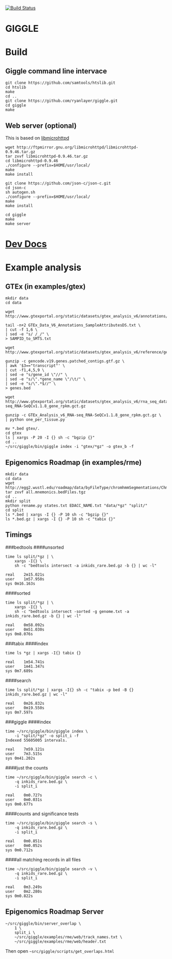 [![Build Status](https://travis-ci.org/ryanlayer/giggle.svg?branch=master)](https://travis-ci.org/ryanlayer/giggle)

# GIGGLE

# Build
    
## Giggle command line intervace

    git clone https://github.com/samtools/htslib.git
    cd htslib
    make
    cd .. 
    git clone https://github.com/ryanlayer/giggle.git
    cd giggle
    make

## Web server (optional)
This is based on [libmicrohttpd](http://www.gnu.org/software/libmicrohttpd/)

    wget http://ftpmirror.gnu.org/libmicrohttpd/libmicrohttpd-0.9.46.tar.gz
    tar zxvf libmicrohttpd-0.9.46.tar.gz
    cd libmicrohttpd-0.9.46
    ./configure --prefix=$HOME/usr/local/
    make
    make install

    git clone https://github.com/json-c/json-c.git
    cd json-c
    sh autogen.sh
    ./configure --prefix=$HOME/usr/local/
    make
    make install

    cd giggle
    make
    make server

# [Dev Docs](http://ryanlayer.github.io/giggle/)

# Example analysis
## GTEx (in examples/gtex)

    mkdir data
    cd data

    wget http://www.gtexportal.org/static/datasets/gtex_analysis_v6/annotations/GTEx_Data_V6_Annotations_SampleAttributesDS.txt

    tail -n+2 GTEx_Data_V6_Annotations_SampleAttributesDS.txt \
    | cut -f 1,6 \
    | sed -e "s/ /_/" \
    > SAMPID_to_SMTS.txt

    wget http://www.gtexportal.org/static/datasets/gtex_analysis_v6/reference/gencode.v19.genes.patched_contigs.gtf.gz
    
    gunzip -c gencode.v19.genes.patched_contigs.gtf.gz \
    | awk '$3=="transcript"' \
    | cut -f1,4,5,9 \
    | sed -e "s/gene_id \"//" \
    | sed -e "s/\".*gene_name \"/\t/" \
    | sed -e "s/\".*$//" \
    > genes.bed

    wget http://www.gtexportal.org/static/datasets/gtex_analysis_v6/rna_seq_data/GTEx_Analysis_v6_RNA-seq_RNA-SeQCv1.1.8_gene_rpkm.gct.gz

    gunzip -c GTEx_Analysis_v6_RNA-seq_RNA-SeQCv1.1.8_gene_rpkm.gct.gz \
    | python one_per_tissue.py

    mv *.bed gtex/.
    cd gtex
    ls | xargs -P 20 -I {} sh -c "bgzip {}"
    cd ..
    ~/src/giggle/bin/giggle index -i "gtex/*gz" -o gtex_b -f


## Epigenomics Roadmap (in examples/rme)

    mkdir data
    cd data
    wget http://egg2.wustl.edu/roadmap/data/byFileType/chromhmmSegmentations/ChmmModels/coreMarks/jointModel/final/all.mnemonics.bedFiles.tgz
    tar zxvf all.mnemonics.bedFiles.tgz
    cd ..
    mkdir split
    python rename.py states.txt EDACC_NAME.txt "data/*gz" "split/"
    cd split
    ls *.bed | xargs -I {} -P 10 sh -c "bgzip {}"
    ls *.bed.gz | xargs -I {} -P 10 sh -c "tabix {}"

## Timings

###bedtools
####unsorted

    time ls split/*gz | \
        xargs -I{} \
        sh -c "bedtools intersect -a inkids_rare.bed.gz -b {} | wc -l"

    real    2m15.021s
    user    1m57.950s
    sys 0m16.163s

####sorted

    time ls split/*gz | \
        xargs -I{} \
        sh -c "bedtools intersect -sorted -g genome.txt -a inkids_rare.bed.gz -b {} | wc -l"

    real    0m58.092s
    user    0m51.030s
    sys 0m8.076s

###tabix
####index

    time ls *gz | xargs -I{} tabix {}

    real    1m54.741s
    user    1m41.347s
    sys 0m7.689s

####search

    time ls split/*gz | xargs -I{} sh -c "tabix -p bed -B {}  inkids_rare.bed.gz | wc -l"

    real    0m26.832s
    user    0m19.550s
    sys 0m7.597s

###giggle
####index

    time ~/src/giggle/bin/giggle index \
        -i "split/*gz" -o split_i -f
    Indexed 55605005 intervals.

    real    7m59.121s
    user    7m3.515s
    sys 0m41.202s

####just the counts

    time ~/src/giggle/bin/giggle search -c \
        -q inkids_rare.bed.gz \
        -i split_i 

    real    0m0.727s
    user    0m0.031s
    sys 0m0.677s

####counts and significance tests

    time ~/src/giggle/bin/giggle search -s \
        -q inkids_rare.bed.gz \
        -i split_i 

    real    0m0.851s
    user    0m0.052s
    sys 0m0.712s   

####all matching records in all files

    time ~/src/giggle/bin/giggle search -v \
        -q inkids_rare.bed.gz \
        -i split_i 

    real    0m3.249s
    user    0m2.280s
    sys 0m0.822s

## Epigenomics Roadmap Server

    ~/src/giggle/bin/server_overlap \
        1 \
        split_i \
        ~/src/giggle/examples/rme/web/track_names.txt \
        ~/src/giggle/examples/rme/web/header.txt

Then open `~src/giggle/scripts/get_overlaps.html`
